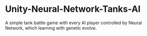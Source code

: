 # Unity-Neural-Network-Tanks-AI
A simple tank battle game with every AI player controlled by Neural Network, which learning with genetic evolve.
